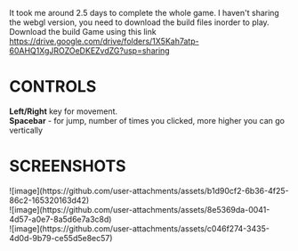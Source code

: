It took me around 2.5 days to complete the whole game. I haven't sharing the webgl version, you need to download the build files inorder to play.
Download the build Game using this link
https://drive.google.com/drive/folders/1X5Kah7atp-60AHQ1XgJROZOeDKEZvdZG?usp=sharing
<h1>CONTROLS</h1>
<b>Left/Right</b> key for movement.<br>
<b>Spacebar</b> - for jump, number of times you clicked, more higher you can go vertically
<h1>SCREENSHOTS</h1>
![image](https://github.com/user-attachments/assets/b1d90cf2-6b36-4f25-86c2-165320163d42)<br>
![image](https://github.com/user-attachments/assets/8e5369da-0041-4d57-a0e7-8a5d6e7a3c8d)<br>
![image](https://github.com/user-attachments/assets/c046f274-3435-4d0d-9b79-ce55d5e8ec57)

